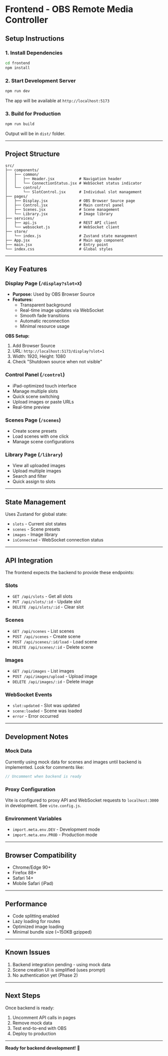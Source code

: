# Frontend - OBS Remote Media Controller

## Setup Instructions

### 1. Install Dependencies

```bash
cd frontend
npm install
```

### 2. Start Development Server

```bash
npm run dev
```

The app will be available at `http://localhost:5173`

### 3. Build for Production

```bash
npm run build
```

Output will be in `dist/` folder.

---

## Project Structure

```
src/
├── components/
│   ├── common/
│   │   ├── Header.jsx           # Navigation header
│   │   └── ConnectionStatus.jsx # WebSocket status indicator
│   └── control/
│       └── SlotControl.jsx      # Individual slot management
├── pages/
│   ├── Display.jsx              # OBS Browser Source page
│   ├── Control.jsx              # Main control panel
│   ├── Scenes.jsx               # Scene management
│   └── Library.jsx              # Image library
├── services/
│   ├── api.js                   # REST API client
│   └── websocket.js             # WebSocket client
├── store/
│   └── index.js                 # Zustand state management
├── App.jsx                      # Main app component
├── main.jsx                     # Entry point
└── index.css                    # Global styles
```

---

## Key Features

### Display Page (`/display?slot=X`)
- **Purpose:** Used by OBS Browser Source
- **Features:**
  - Transparent background
  - Real-time image updates via WebSocket
  - Smooth fade transitions
  - Automatic reconnection
  - Minimal resource usage

**OBS Setup:**
1. Add Browser Source
2. URL: `http://localhost:5173/display?slot=1`
3. Width: 1920, Height: 1080
4. Check "Shutdown source when not visible"

### Control Panel (`/control`)
- iPad-optimized touch interface
- Manage multiple slots
- Quick scene switching
- Upload images or paste URLs
- Real-time preview

### Scenes Page (`/scenes`)
- Create scene presets
- Load scenes with one click
- Manage scene configurations

### Library Page (`/library`)
- View all uploaded images
- Upload multiple images
- Search and filter
- Quick assign to slots

---

## State Management

Uses Zustand for global state:
- `slots` - Current slot states
- `scenes` - Scene presets
- `images` - Image library
- `isConnected` - WebSocket connection status

---

## API Integration

The frontend expects the backend to provide these endpoints:

### Slots
- `GET /api/slots` - Get all slots
- `PUT /api/slots/:id` - Update slot
- `DELETE /api/slots/:id` - Clear slot

### Scenes
- `GET /api/scenes` - List scenes
- `POST /api/scenes` - Create scene
- `POST /api/scenes/:id/load` - Load scene
- `DELETE /api/scenes/:id` - Delete scene

### Images
- `GET /api/images` - List images
- `POST /api/images/upload` - Upload image
- `DELETE /api/images/:id` - Delete image

### WebSocket Events
- `slot:updated` - Slot was updated
- `scene:loaded` - Scene was loaded
- `error` - Error occurred

---

## Development Notes

### Mock Data
Currently using mock data for scenes and images until backend is implemented. Look for comments like:
```javascript
// Uncomment when backend is ready
```

### Proxy Configuration
Vite is configured to proxy API and WebSocket requests to `localhost:3000` in development. See `vite.config.js`.

### Environment Variables
- `import.meta.env.DEV` - Development mode
- `import.meta.env.PROD` - Production mode

---

## Browser Compatibility

- Chrome/Edge 90+
- Firefox 88+
- Safari 14+
- Mobile Safari (iPad)

---

## Performance

- Code splitting enabled
- Lazy loading for routes
- Optimized image loading
- Minimal bundle size (~150KB gzipped)

---

## Known Issues

1. Backend integration pending - using mock data
2. Scene creation UI is simplified (uses prompt)
3. No authentication yet (Phase 2)

---

## Next Steps

Once backend is ready:
1. Uncomment API calls in pages
2. Remove mock data
3. Test end-to-end with OBS
4. Deploy to production

---

**Ready for backend development!** 🚀
